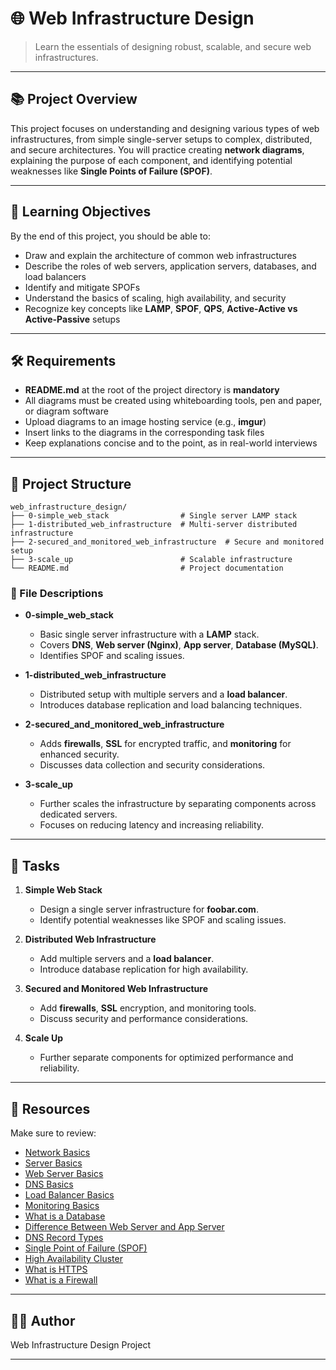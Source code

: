 # 🌐 Web Infrastructure Design

> Learn the essentials of designing robust, scalable, and secure web infrastructures.  

---

## 📚 Project Overview

This project focuses on understanding and designing various types of web infrastructures, from simple single-server setups to complex, distributed, and secure architectures. You will practice creating **network diagrams**, explaining the purpose of each component, and identifying potential weaknesses like **Single Points of Failure (SPOF)**.

---

## 🎯 Learning Objectives

By the end of this project, you should be able to:

- Draw and explain the architecture of common web infrastructures
- Describe the roles of web servers, application servers, databases, and load balancers
- Identify and mitigate SPOFs
- Understand the basics of scaling, high availability, and security
- Recognize key concepts like **LAMP**, **SPOF**, **QPS**, **Active-Active vs Active-Passive** setups

---

## 🛠️ Requirements

- **README.md** at the root of the project directory is **mandatory**
- All diagrams must be created using whiteboarding tools, pen and paper, or diagram software
- Upload diagrams to an image hosting service (e.g., **imgur**)
- Insert links to the diagrams in the corresponding task files
- Keep explanations concise and to the point, as in real-world interviews

---

## 📁 Project Structure

```
web_infrastructure_design/
├── 0-simple_web_stack                # Single server LAMP stack
├── 1-distributed_web_infrastructure  # Multi-server distributed infrastructure
├── 2-secured_and_monitored_web_infrastructure  # Secure and monitored setup
├── 3-scale_up                        # Scalable infrastructure
└── README.md                         # Project documentation
```

### 📄 File Descriptions

- **0-simple_web_stack**  
  - Basic single server infrastructure with a **LAMP** stack.
  - Covers **DNS**, **Web server (Nginx)**, **App server**, **Database (MySQL)**.
  - Identifies SPOF and scaling issues.

- **1-distributed_web_infrastructure**  
  - Distributed setup with multiple servers and a **load balancer**.
  - Introduces database replication and load balancing techniques.

- **2-secured_and_monitored_web_infrastructure**  
  - Adds **firewalls**, **SSL** for encrypted traffic, and **monitoring** for enhanced security.
  - Discusses data collection and security considerations.

- **3-scale_up**  
  - Further scales the infrastructure by separating components across dedicated servers.
  - Focuses on reducing latency and increasing reliability.

---

## 📝 Tasks

1. **Simple Web Stack**  
   - Design a single server infrastructure for **foobar.com**.
   - Identify potential weaknesses like SPOF and scaling issues.

2. **Distributed Web Infrastructure**  
   - Add multiple servers and a **load balancer**.
   - Introduce database replication for high availability.

3. **Secured and Monitored Web Infrastructure**  
   - Add **firewalls**, **SSL** encryption, and monitoring tools.
   - Discuss security and performance considerations.

4. **Scale Up**  
   - Further separate components for optimized performance and reliability.

---

## 📎 Resources

Make sure to review:

- [Network Basics](https://intranet.hbtn.io/concepts/33)  
- [Server Basics](https://intranet.hbtn.io/concepts/67)  
- [Web Server Basics](https://intranet.hbtn.io/concepts/68)  
- [DNS Basics](https://intranet.hbtn.io/concepts/12)  
- [Load Balancer Basics](https://intranet.hbtn.io/concepts/46)  
- [Monitoring Basics](https://intranet.hbtn.io/concepts/13)  
- [What is a Database](https://en.wikipedia.org/wiki/Database)  
- [Difference Between Web Server and App Server](https://en.wikipedia.org/wiki/Web_server#Web_server_software)  
- [DNS Record Types](https://en.wikipedia.org/wiki/List_of_DNS_record_types)  
- [Single Point of Failure (SPOF)](https://en.wikipedia.org/wiki/Single_point_of_failure)  
- [High Availability Cluster](https://en.wikipedia.org/wiki/High-availability_cluster)  
- [What is HTTPS](https://en.wikipedia.org/wiki/HTTPS)  
- [What is a Firewall](https://en.wikipedia.org/wiki/Firewall_(computing))  

---

## 🧑‍💻 Author
 
Web Infrastructure Design Project

---
